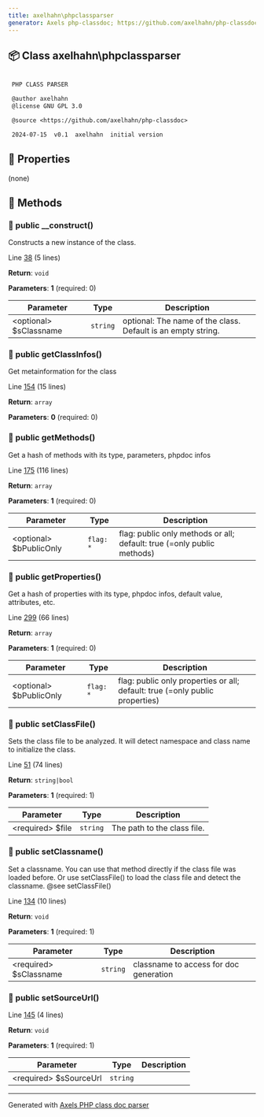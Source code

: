 ```yaml
---
title: axelhahn\phpclassparser
generator: Axels php-classdoc; https://github.com/axelhahn/php-classdoc
---
```


## 📦 Class axelhahn\phpclassparser

```txt

 PHP CLASS PARSER

 @author axelhahn
 @license GNU GPL 3.0

 @source <https://github.com/axelhahn/php-classdoc>

 2024-07-15  v0.1  axelhahn  initial version

```

## 🔶 Properties

(none)

## 🔷 Methods

### 🔹 public __construct()

Constructs a new instance of the class.

Line [38](https://github.com/axelhahn/php-classdoc/blob/main/src/phpclass-parser.class.php#L38) (5 lines)

**Return**: `void`

**Parameters**: **1** (required: 0)

| Parameter | Type | Description
|--         |--    |--
| \<optional\> $sClassname | `string` | optional: The name of the class. Default is an empty string.

### 🔹 public getClassInfos()

Get metainformation for the class

Line [154](https://github.com/axelhahn/php-classdoc/blob/main/src/phpclass-parser.class.php#L154) (15 lines)

**Return**: `array`

**Parameters**: **0** (required: 0)

### 🔹 public getMethods()

Get a hash of methods with its type, parameters, phpdoc infos

Line [175](https://github.com/axelhahn/php-classdoc/blob/main/src/phpclass-parser.class.php#L175) (116 lines)

**Return**: `array`

**Parameters**: **1** (required: 0)

| Parameter | Type | Description
|--         |--    |--
| \<optional\> $bPublicOnly | `flag: *` | flag: public only methods or all; default: true (=only public methods)

### 🔹 public getProperties()

Get a hash of properties with its type, phpdoc infos, default value, attributes, etc.

Line [299](https://github.com/axelhahn/php-classdoc/blob/main/src/phpclass-parser.class.php#L299) (66 lines)

**Return**: `array`

**Parameters**: **1** (required: 0)

| Parameter | Type | Description
|--         |--    |--
| \<optional\> $bPublicOnly | `flag: *` | flag: public only properties or all; default: true (=only public properties)

### 🔹 public setClassFile()

Sets the class file to be analyzed.
 It will detect namespace and class name to initialize the class.

Line [51](https://github.com/axelhahn/php-classdoc/blob/main/src/phpclass-parser.class.php#L51) (74 lines)

**Return**: `string|bool`

**Parameters**: **1** (required: 1)

| Parameter | Type | Description
|--         |--    |--
| \<required\> $file | `string` | The path to the class file.

### 🔹 public setClassname()

Set a classname.
 You can use that method directly if the class file was loaded before.
 Or use setClassFile() to load the class file and detect the classname.
 @see setClassFile()

Line [134](https://github.com/axelhahn/php-classdoc/blob/main/src/phpclass-parser.class.php#L134) (10 lines)

**Return**: `void`

**Parameters**: **1** (required: 1)

| Parameter | Type | Description
|--         |--    |--
| \<required\> $sClassname | `string` | classname to access for doc generation

### 🔹 public setSourceUrl()



Line [145](https://github.com/axelhahn/php-classdoc/blob/main/src/phpclass-parser.class.php#L145) (4 lines)

**Return**: `void`

**Parameters**: **1** (required: 1)

| Parameter | Type | Description
|--         |--    |--
| \<required\> $sSourceUrl | `string` | 

---
Generated with [Axels PHP class doc parser](https://github.com/axelhahn/php-classdoc)
